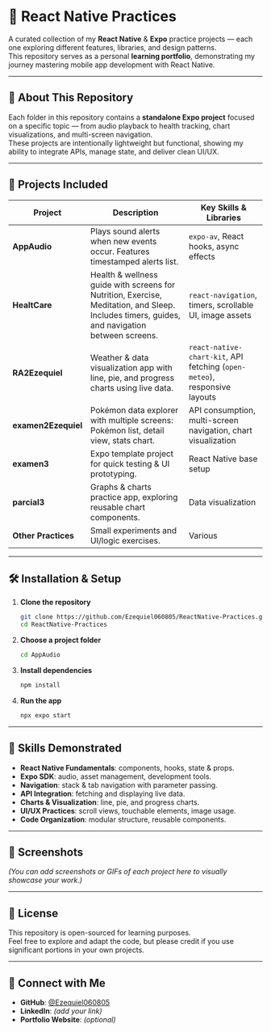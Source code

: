 # 📱 React Native Practices

A curated collection of my **React Native** & **Expo** practice projects — each one exploring different features, libraries, and design patterns.  
This repository serves as a personal **learning portfolio**, demonstrating my journey mastering mobile app development with React Native.

---

## 🚀 About This Repository

Each folder in this repository contains a **standalone Expo project** focused on a specific topic — from audio playback to health tracking, chart visualizations, and multi-screen navigation.  
These projects are intentionally lightweight but functional, showing my ability to integrate APIs, manage state, and deliver clean UI/UX.

---

## 📂 Projects Included

| Project | Description | Key Skills & Libraries |
|---------|-------------|------------------------|
| **AppAudio** | Plays sound alerts when new events occur. Features timestamped alerts list. | `expo-av`, React hooks, async effects |
| **HealtCare** | Health & wellness guide with screens for Nutrition, Exercise, Meditation, and Sleep. Includes timers, guides, and navigation between screens. | `react-navigation`, timers, scrollable UI, image assets |
| **RA2Ezequiel** | Weather & data visualization app with line, pie, and progress charts using live data. | `react-native-chart-kit`, API fetching (`open-meteo`), responsive layouts |
| **examen2Ezequiel** | Pokémon data explorer with multiple screens: Pokémon list, detail view, stats chart. | API consumption, multi-screen navigation, chart visualization |
| **examen3** | Expo template project for quick testing & UI prototyping. | React Native base setup |
| **parcial3** | Graphs & charts practice app, exploring reusable chart components. | Data visualization |
| **Other Practices** | Small experiments and UI/logic exercises. | Various |

---

## 🛠 Installation & Setup

1. **Clone the repository**
   ```bash
   git clone https://github.com/Ezequiel060805/ReactNative-Practices.git
   cd ReactNative-Practices
   ```

2. **Choose a project folder**
   ```bash
   cd AppAudio
   ```

3. **Install dependencies**
   ```bash
   npm install
   ```

4. **Run the app**
   ```bash
   npx expo start
   ```

---

## 🎯 Skills Demonstrated

- **React Native Fundamentals**: components, hooks, state & props.
- **Expo SDK**: audio, asset management, development tools.
- **Navigation**: stack & tab navigation with parameter passing.
- **API Integration**: fetching and displaying live data.
- **Charts & Visualization**: line, pie, and progress charts.
- **UI/UX Practices**: scroll views, touchable elements, image usage.
- **Code Organization**: modular structure, reusable components.

---

## 📸 Screenshots

*(You can add screenshots or GIFs of each project here to visually showcase your work.)*

---

## 📜 License

This repository is open-sourced for learning purposes.  
Feel free to explore and adapt the code, but please credit if you use significant portions in your own projects.

---

## 🤝 Connect with Me

- **GitHub**: [@Ezequiel060805](https://github.com/Ezequiel060805)  
- **LinkedIn**: *(add your link)*  
- **Portfolio Website**: *(optional)*  
